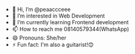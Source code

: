 - 👋 Hi, I’m @peaaccceee
- 👀 I’m interested in Web Development 
- 🌱 I’m currently learning Frontend development 
- 📫 How to reach me 08140579344(WhatsApp)
- 😄 Pronouns: She/her
- ⚡ Fun fact: I'm also a guitarist!😊

<!---
peaaccceee/peaaccceee is a ✨ special ✨ repository because its `README.md` (this file) appears on your GitHub profile.
You can click the Preview link to take a look at your changes.
--->
